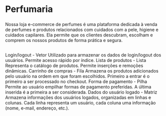 # Perfumaria 
###
Nossa loja e-commerce de perfumes é uma plataforma dedicada à venda de perfumes e produtos relacionados com cuidados com a pele, higiene e cuidados capilares. Ela permite que os clientes descubram, escolham e comprem os nossos produtos de forma prática e segura. 
##
Login/logout - Vetor 
Utilizado para armazenar os dados de login/logout dos usuários.
Permite acesso rápido por índice.
Lista de produtos - Lista
Representa o catálogo de produtos.
Permite inserções e remoções dinâmicas.
Carrinho de compras - Fila 
Armazena os produtos adicionados pelo usuário na ordem em que foram escolhidos.
Primeiro a entrar é o primeiro a ser processado no checkout.
Forma de pagamento - Pilha
Permite ao usuário empilhar formas de pagamento preferidas.
A última inserida é a primeira a ser considerada.
Dados do usuário logado - Matriz
Armazena informações dos usuários logados, organizadas em linhas e colunas.
Cada linha representa um usuário, cada coluna uma informação (nome, e-mail, endereço, etc.).
